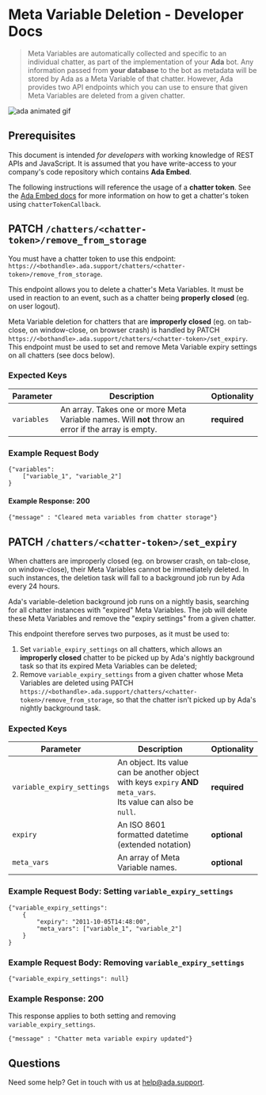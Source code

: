 # Meta Variable Deletion - Developer Docs

> Meta Variables are automatically collected and specific to an individual chatter, as part of the implementation of your **Ada** bot. Any information passed from **your database** to the bot as metadata will be stored by Ada as a Meta Variable of that chatter. However, Ada provides two API endpoints which you can use to ensure that given Meta Variables are deleted from a given chatter.

![ada animated gif](https://user-images.githubusercontent.com/4740147/47372740-5b5dca80-d6b8-11e8-87e7-1b76d48370d8.gif "Ada Animated Gif")

## Prerequisites
This document is intended *for developers* with working knowledge of REST APIs and JavaScript. It is assumed that you have write-access to your company's code repository which contains **Ada Embed**.

The following instructions will reference the usage of a **chatter token**. See the [Ada Embed docs](https://github.com/AdaSupport/docs/blob/master/ada-embed.md#configuring-your-bot) for more information on how to get a chatter's token using ```chatterTokenCallback```.

## PATCH `/chatters/<chatter-token>/remove_from_storage`
You must have a chatter token to use this endpoint: `https://<bothandle>.ada.support/chatters/<chatter-token>/remove_from_storage`.

This endpoint allows you to delete a chatter's Meta Variables. It must be used in reaction to an event, such as a chatter being **properly closed** (eg. on user logout).

Meta Variable deletion for chatters that are **improperly closed** (eg. on tab-close, on window-close, on browser crash) is handled by PATCH `https://<bothandle>.ada.support/chatters/<chatter-token>/set_expiry`. This endpoint must be used to set and remove Meta Variable expiry settings on all chatters (see docs below).

### Expected Keys

Parameter | Description | Optionality
--- | --- | ---
`variables` | An array. Takes one or more Meta Variable names. Will **not** throw an error if the array is empty. | **required**
### Example Request Body
```
{"variables":
	["variable_1", "variable_2"]
}
```
#### Example Response: 200
```
{"message" : "Cleared meta variables from chatter storage"}
```

## PATCH `/chatters/<chatter-token>/set_expiry`
When chatters are improperly closed (eg. on browser crash, on tab-close, on window-close), their Meta Variables cannot be immediately deleted. In such instances, the deletion task will fall to a background job run by Ada every 24 hours.

Ada's variable-deletion background job runs on a nightly basis, searching for all chatter instances with "expired" Meta Variables. The job will delete these Meta Variables and remove the "expiry settings" from a given chatter.

This endpoint therefore serves two purposes, as it must be used to:
1. Set `variable_expiry_settings` on all chatters, which allows an **improperly closed** chatter to be picked up by Ada's nightly background task so that its expired Meta Variables can be deleted;
1. Remove `variable_expiry_settings` from a given chatter whose Meta Variables are deleted using PATCH `https://<bothandle>.ada.support/chatters/<chatter-token>/remove_from_storage`, so that the chatter isn't picked up by Ada's nightly background task.

### Expected Keys
Parameter | Description | Optionality
--- | --- | ---
`variable_expiry_settings` | An object. Its value can be another object with keys `expiry` **AND** `meta_vars`. <br> Its value can also be `null`. | **required**
`expiry` | An ISO 8601 formatted datetime (extended notation) | **optional**
`meta_vars` | An array of Meta Variable names. | **optional**

### Example Request Body: Setting `variable_expiry_settings`
```
{"variable_expiry_settings":
	{
		"expiry": "2011-10-05T14:48:00",
		"meta_vars": ["variable_1", "variable_2"]
	}
}
```
### Example Request Body: Removing `variable_expiry_settings`
```
{"variable_expiry_settings": null}
```
### Example Response: 200
This response applies to both setting and removing `variable_expiry_settings`.
```
{"message" : "Chatter meta variable expiry updated"}
```

## Questions
Need some help? Get in touch with us at [help@ada.support](mailto:help@ada.support).